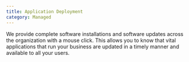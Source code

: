 ```yaml
---
title: Application Deployment
category: Managed
---
```


We provide complete software installations and software updates across the organization with a mouse click.  This allows you to know that vital applications that run your business are updated in a timely manner and available to all your users.
